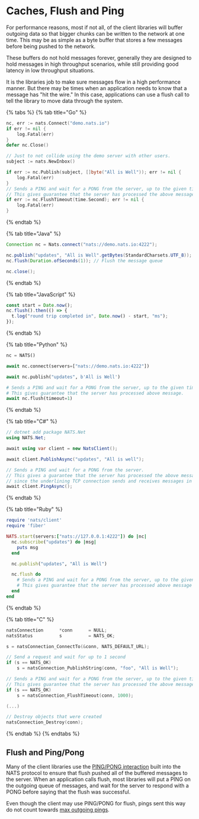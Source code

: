 # Caches, Flush and Ping

For performance reasons, most if not all, of the client libraries will buffer outgoing data so that bigger chunks can be written to the network at one time. This may be as simple as a byte buffer that stores a few messages before being pushed to the network.

These buffers do not hold messages forever, generally they are designed to hold messages in high throughput scenarios, while still providing good latency in low throughput situations.

It is the libraries job to make sure messages flow in a high performance manner. But there may be times when an application needs to know that a message has "hit the wire." In this case, applications can use a flush call to tell the library to move data through the system.

{% tabs %}
{% tab title="Go" %}
```go
nc, err := nats.Connect("demo.nats.io")
if err != nil {
    log.Fatal(err)
}
defer nc.Close()

// Just to not collide using the demo server with other users.
subject := nats.NewInbox()

if err := nc.Publish(subject, []byte("All is Well")); err != nil {
    log.Fatal(err)
}
// Sends a PING and wait for a PONG from the server, up to the given timeout.
// This gives guarantee that the server has processed the above message.
if err := nc.FlushTimeout(time.Second); err != nil {
    log.Fatal(err)
}
```
{% endtab %}

{% tab title="Java" %}
```java
Connection nc = Nats.connect("nats://demo.nats.io:4222");

nc.publish("updates", "All is Well".getBytes(StandardCharsets.UTF_8));
nc.flush(Duration.ofSeconds(1)); // Flush the message queue

nc.close();
```
{% endtab %}

{% tab title="JavaScript" %}
```javascript
const start = Date.now();
nc.flush().then(() => {
  t.log("round trip completed in", Date.now() - start, "ms");
});
```
{% endtab %}

{% tab title="Python" %}
```python
nc = NATS()

await nc.connect(servers=["nats://demo.nats.io:4222"])

await nc.publish("updates", b'All is Well')

# Sends a PING and wait for a PONG from the server, up to the given timeout.
# This gives guarantee that the server has processed above message.
await nc.flush(timeout=1)
```
{% endtab %}

{% tab title="C#" %}
```csharp
// dotnet add package NATS.Net
using NATS.Net;

await using var client = new NatsClient();

await client.PublishAsync("updates", "All is well");

// Sends a PING and wait for a PONG from the server.
// This gives a guarantee that the server has processed the above message
// since the underlining TCP connection sends and receives messages in order.
await client.PingAsync();
```
{% endtab %}

{% tab title="Ruby" %}
```ruby
require 'nats/client'
require 'fiber'

NATS.start(servers:["nats://127.0.0.1:4222"]) do |nc|
  nc.subscribe("updates") do |msg|
    puts msg
  end

  nc.publish("updates", "All is Well")

  nc.flush do
    # Sends a PING and wait for a PONG from the server, up to the given timeout.
    # This gives guarantee that the server has processed above message at this point.
  end
end
```
{% endtab %}

{% tab title="C" %}
```c
natsConnection      *conn      = NULL;
natsStatus          s          = NATS_OK;

s = natsConnection_ConnectTo(&conn, NATS_DEFAULT_URL);

// Send a request and wait for up to 1 second
if (s == NATS_OK)
    s = natsConnection_PublishString(conn, "foo", "All is Well");

// Sends a PING and wait for a PONG from the server, up to the given timeout.
// This gives guarantee that the server has processed the above message.
if (s == NATS_OK)
    s = natsConnection_FlushTimeout(conn, 1000);

(...)

// Destroy objects that were created
natsConnection_Destroy(conn);
```
{% endtab %}
{% endtabs %}

## Flush and Ping/Pong

Many of the client libraries use the [PING/PONG interaction](../connecting/pingpong.md) built into the NATS protocol to ensure that flush pushed all of the buffered messages to the server. When an application calls flush, most libraries will put a PING on the outgoing queue of messages, and wait for the server to respond with a PONG before saying that the flush was successful.

Even though the client may use PING/PONG for flush, pings sent this way do not count towards [max outgoing pings](../connecting/pingpong.md).

